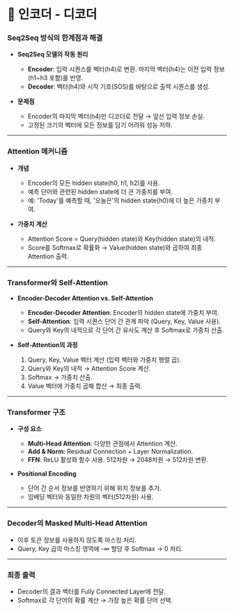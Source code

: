 # 📌 인코더 - 디코더
###  **Seq2Seq 방식의 한계점과 해결**

- **Seq2Seq 모델의 작동 원리**
    
    - **Encoder**: 입력 시퀀스를 벡터(h4)로 변환. 마지막 벡터(h4)는 이전 입력 정보(h1~h3 포함)를 반영.
    - **Decoder**: 벡터(h4)와 시작 기호(SOS)를 바탕으로 출력 시퀀스를 생성.
- **문제점**
    
    - Encoder의 마지막 벡터(h4)만 디코더로 전달 → 앞선 입력 정보 손실.
    - 고정된 크기의 벡터에 모든 정보를 담기 어려워 성능 저하.

---

###  **Attention 메커니즘**

- **개념**
    
    - Encoder의 모든 hidden state(h0, h1, h2)를 사용.
    - 예측 단어와 관련된 hidden state에 더 큰 가중치를 부여.
    - 예: 'Today'를 예측할 때, '오늘은'의 hidden state(h0)에 더 높은 가중치 부여.
- **가중치 계산**
    
    - Attention Score = Query(hidden state)와 Key(hidden state)의 내적.
    - Score를 Softmax로 확률화 → Value(hidden state)와 곱하여 최종 Attention 출력.

---

###  **Transformer와 Self-Attention**

- **Encoder-Decoder Attention vs. Self-Attention**
    
    - **Encoder-Decoder Attention**: Encoder의 hidden state에 가중치 부여.
    - **Self-Attention**: 입력 시퀀스 단어 간 관계 파악 (Query, Key, Value 사용).
    - Query와 Key의 내적으로 각 단어 간 유사도 계산 후 Softmax로 가중치 산출.
- **Self-Attention의 과정**
    
    1. Query, Key, Value 벡터 계산 (입력 벡터와 가중치 행렬 곱).
    2. Query와 Key의 내적 → Attention Score 계산.
    3. Softmax → 가중치 산출.
    4. Value 벡터에 가중치 곱해 합산 → 최종 출력.

---

###  **Transformer 구조**

- **구성 요소**
    
    - **Multi-Head Attention**: 다양한 관점에서 Attention 계산.
    - **Add & Norm**: Residual Connection + Layer Normalization.
    - **FFN**: ReLU 활성화 함수 사용. 512차원 → 2048차원 → 512차원 변환.
- **Positional Encoding**
    
    - 단어 간 순서 정보를 반영하기 위해 위치 정보를 추가.
    - 임베딩 벡터와 동일한 차원의 벡터(512차원) 사용.

---

###  **Decoder의 Masked Multi-Head Attention**

- 이후 토큰 정보를 사용하지 않도록 마스킹 처리.
- Query, Key 곱의 마스킹 영역에 -∞ 할당 후 Softmax → 0 처리.

---

###  **최종 출력**

- Decoder의 결과 벡터를 Fully Connected Layer에 전달.
- Softmax로 각 단어의 확률 계산 → 가장 높은 확률 단어 선택.